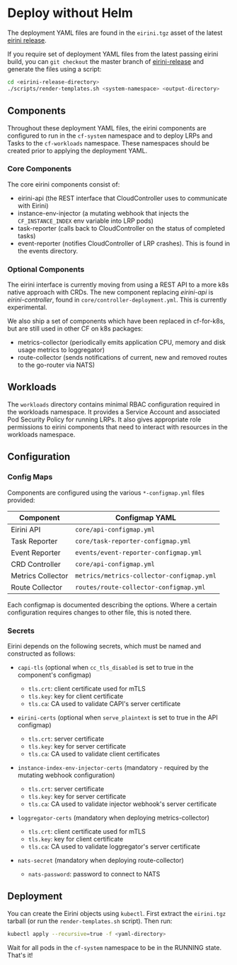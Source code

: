 # Deploy without Helm

The deployment YAML files are found in the `eirini.tgz` asset of the latest [eirini release](https://github.com/cloudfoundry-incubator/eirini-release/releases).

If you require set of deployment YAML files from the latest passing eirini build, you can `git checkout` the master branch of [eirini-release](https://github.com/cloudfoundry-incubator/eirini-release) and generate the files using a script:

```sh
cd <eirini-release-directory>
./scripts/render-templates.sh <system-namespace> <output-directory>
```

## Components

Throughout these deployment YAML files, the eirini components are configured to run in the `cf-system` namespace and to deploy LRPs and Tasks to the `cf-workloads` namespace.
These namespaces should be created prior to applying the deployment YAML.

### Core Components

The core eirini components consist of:

- eirini-api (the REST interface that CloudController uses to communicate with Eirini)
- instance-env-injector (a mutating webhook that injects the `CF_INSTANCE_INDEX` env variable into LRP pods)
- task-reporter (calls back to CloudController on the status of completed tasks)
- event-reporter (notifies CloudController of LRP crashes).
  This is found in the events directory.

### Optional Components

The eirini interface is currently moving from using a REST API to a more k8s native approach with CRDs.
The new component replacing _eirini-api_ is _eirini-controller_, found in `core/controller-deployment.yml`.
This is currently experimental.

We also ship a set of components which have been replaced in cf-for-k8s, but are still used in other CF on k8s packages:

- metrics-collector (periodically emits application CPU, memory and disk usage metrics to loggregator)
- route-collector (sends notifications of current, new and removed routes to the go-router via NATS)

## Workloads

The `workloads` directory contains minimal RBAC configuration required in the workloads namespace.
It provides a Service Account and associated Pod Security Policy for running LRPs.
It also gives appropriate role permissions to eirini components that need to interact with resources in the workloads namespace.

## Configuration

### Config Maps

Components are configured using the various `*-configmap.yml` files provided:

| Component         | Configmap YAML                            |
| ----------------- | ----------------------------------------- |
| Eirini API        | `core/api-configmap.yml`                  |
| Task Reporter     | `core/task-reporter-configmap.yml`        |
| Event Reporter    | `events/event-reporter-configmap.yml`     |
| CRD Controller    | `core/api-configmap.yml`                  |
| Metrics Collector | `metrics/metrics-collector-configmap.yml` |
| Route Collector   | `routes/route-collector-configmap.yml`    |

Each configmap is documented describing the options.
Where a certain configuration requires changes to other file, this is noted there.

### Secrets

Eirini depends on the following secrets, which must be named and constructed as follows:

- `capi-tls` (optional when `cc_tls_disabled` is set to true in the component's configmap)

  - `tls.crt`: client certificate used for mTLS
  - `tls.key`: key for client certificate
  - `tls.ca`: CA used to validate CAPI's server certificate

- `eirini-certs` (optional when `serve_plaintext` is set to true in the API configmap)

  - `tls.crt`: server certificate
  - `tls.key`: key for server certificate
  - `tls.ca`: CA used to validate client certificates

- `instance-index-env-injector-certs` (mandatory - required by the mutating webhook configuration)

  - `tls.crt`: server certificate
  - `tls.key`: key for server certificate
  - `tls.ca`: CA used to validate injector webhook's server certificate

- `loggregator-certs` (mandatory when deploying metrics-collector)

  - `tls.crt`: client certificate used for mTLS
  - `tls.key`: key for client certificate
  - `tls.ca`: CA used to validate loggregator's server certificate

- `nats-secret` (mandatory when deploying route-collector)

  - `nats-password`: password to connect to NATS

## Deployment

You can create the Eirini objects using `kubectl`.
First extract the `eirini.tgz` tarball (or run the `render-templates.sh` script).
Then run:

```bash
kubectl apply --recursive=true -f <yaml-directory>
```

Wait for all pods in the `cf-system` namespace to be in the RUNNING state.
That's it!
